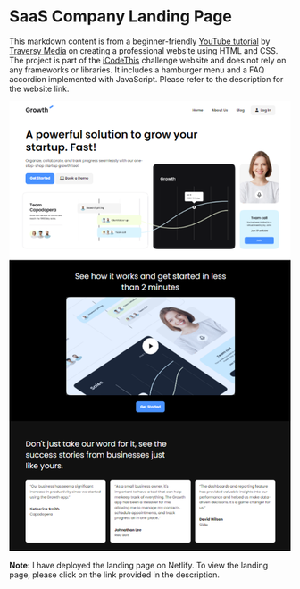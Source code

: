 # SaaS Company Landing Page

This markdown content is from a beginner-friendly [YouTube tutorial](https://youtu.be/HXYZxVbWkjc?si=KVSD466I0hH3Be0q) by [Traversy Media](https://www.youtube.com/@TraversyMedia) on creating a professional website using HTML and CSS. The project is part of the [iCodeThis](https://icodethis.com/?ref=traversy) challenge website and does not rely on any frameworks or libraries. It includes a hamburger menu and a FAQ accordion implemented with JavaScript. Please refer to the description for the website link.

![Screenshot](./images/screen.png)

**Note:** I have deployed the landing page on Netlify. To view the landing page, please click on the link provided in the description.
